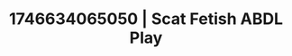 ---
categories:
- Fantasy surrender
- Tan lines & lingerie
- AI-generated
- Cosplay
- Morning seduction
- Erotic escapism
- ASMR
- Erotic close-up
image: /assets/images/1746634065050.jpg
layout: post
seo:
  description: Featured content with artistic Scat Fetish, ABDL Play. HD images available.
  keywords: Scat Fetish, ABDL Play
  og_image: /assets/images/1746634065050.jpg
  schema_type: VisualArtwork
tags:
- ABDL Play
- Scat Fetish
- '#1746634065050'
title: 1746634065050 | Scat Fetish ABDL Play
---